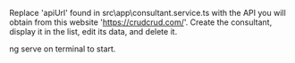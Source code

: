 Replace 'apiUrl' found in src\app\consultant.service.ts with the API you will obtain from this website 'https://crudcrud.com/'. Create the consultant, display it in the list, edit its data, and delete it.

ng serve on terminal to start.